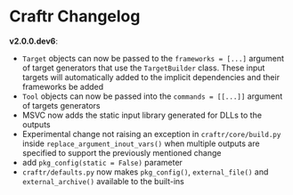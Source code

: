 # Craftr Changelog

__v2.0.0.dev6__:

- `Target` objects can now be passed to the `frameworks = [...]` argument
  of target generators that use the `TargetBuilder` class. These input targets
  will automatically added to the implicit dependencies and their frameworks
  be added
- `Tool` objects can now be passed into the `commands = [[...]]` argument
  of targets generators
- MSVC now adds the static input library generated for DLLs to the outputs
- Experimental change not raising an exception in `craftr/core/build.py` inside
  `replace_argument_inout_vars()` when multiple outputs are specified to support
  the previously mentioned change
- add `pkg_config(static = False)` parameter
- `craftr/defaults.py` now makes `pkg_config()`, `external_file()` and
  `external_archive()` available to the built-ins
